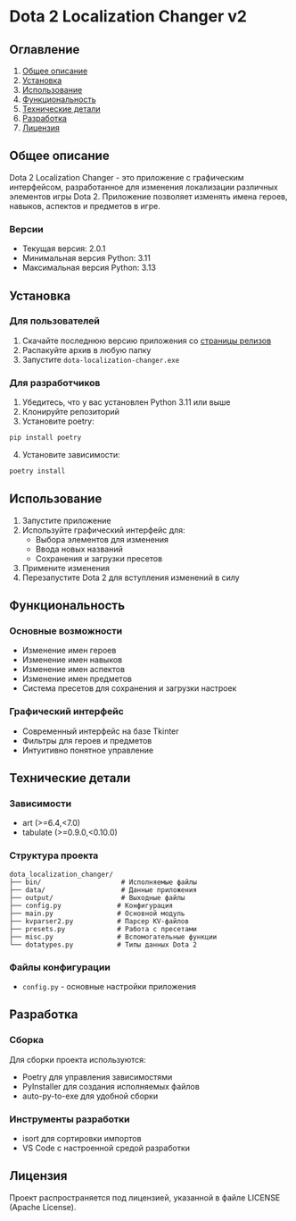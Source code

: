 # Dota 2 Localization Changer v2

## Оглавление
1. [Общее описание](#общее-описание)
2. [Установка](#установка)
3. [Использование](#использование)
4. [Функциональность](#функциональность)
5. [Технические детали](#технические-детали)
6. [Разработка](#разработка)
7. [Лицензия](#лицензия)

## Общее описание

Dota 2 Localization Changer - это приложение с графическим интерфейсом, разработанное для изменения локализации различных элементов игры Dota 2. Приложение позволяет изменять имена героев, навыков, аспектов и предметов в игре.

### Версии
- Текущая версия: 2.0.1
- Минимальная версия Python: 3.11
- Максимальная версия Python: 3.13

## Установка

### Для пользователей
1. Скачайте последнюю версию приложения со [страницы релизов](https://github.com/r41ngee/dota-lc-cli/releases/latest)
2. Распакуйте архив в любую папку
3. Запустите `dota-localization-changer.exe`

### Для разработчиков
1. Убедитесь, что у вас установлен Python 3.11 или выше
2. Клонируйте репозиторий
3. Установите poetry:
```bash
pip install poetry
```
4. Установите зависимости:
```bash
poetry install
```

## Использование

1. Запустите приложение
2. Используйте графический интерфейс для:
   - Выбора элементов для изменения
   - Ввода новых названий
   - Сохранения и загрузки пресетов
3. Примените изменения
4. Перезапустите Dota 2 для вступления изменений в силу

## Функциональность

### Основные возможности
- Изменение имен героев
- Изменение имен навыков
- Изменение имен аспектов
- Изменение имен предметов
- Система пресетов для сохранения и загрузки настроек

### Графический интерфейс
- Современный интерфейс на базе Tkinter
- Фильтры для героев и предметов
- Интуитивно понятное управление

## Технические детали

### Зависимости
- art (>=6.4,<7.0)
- tabulate (>=0.9.0,<0.10.0)

### Структура проекта
```
dota_localization_changer/
├── bin/                    # Исполняемые файлы
├── data/                   # Данные приложения
├── output/                 # Выходные файлы
├── config.py              # Конфигурация
├── main.py                # Основной модуль
├── kvparser2.py           # Парсер KV-файлов
├── presets.py             # Работа с пресетами
├── misc.py                # Вспомогательные функции
└── dotatypes.py           # Типы данных Dota 2
```

### Файлы конфигурации
- `config.py` - основные настройки приложения

## Разработка

### Сборка
Для сборки проекта используются:
- Poetry для управления зависимостями
- PyInstaller для создания исполняемых файлов
- auto-py-to-exe для удобной сборки

### Инструменты разработки
- isort для сортировки импортов
- VS Code с настроенной средой разработки

## Лицензия

Проект распространяется под лицензией, указанной в файле LICENSE (Apache License). 